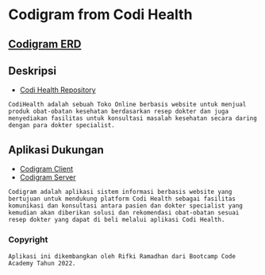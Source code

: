 # Codigram from Codi Health

## [Codigram ERD](https://drive.google.com/file/d/1xtUpR-D0lAiq2loQG54Eq2ZOTGmH2aUG/view?usp=sharing)

## Deskripsi

- [Codi Health Repository](https://github.com/rifkiramadhan/project-team-03)

```CodiHealth adalah sebuah Toko Online berbasis website untuk menjual produk obat-obatan kesehatan berdasarkan resep dokter dan juga menyediakan fasilitas untuk konsultasi masalah kesehatan secara daring dengan para dokter specialist.```

## Aplikasi Dukungan

- [Codigram Client](https://codigram.netlify.app)
- [Codigram Server](https://codigram-api.herokuapp.com/)

```Codigram adalah aplikasi sistem informasi berbasis website yang bertujuan untuk mendukung platform Codi Health sebagai fasilitas komunikasi dan konsultasi antara pasien dan dokter specialist yang kemudian akan diberikan solusi dan rekomendasi obat-obatan sesuai resep dokter yang dapat di beli melalui aplikasi Codi Health.```

### Copyright  

```Aplikasi ini dikembangkan oleh Rifki Ramadhan dari Bootcamp Code Academy Tahun 2022.```
